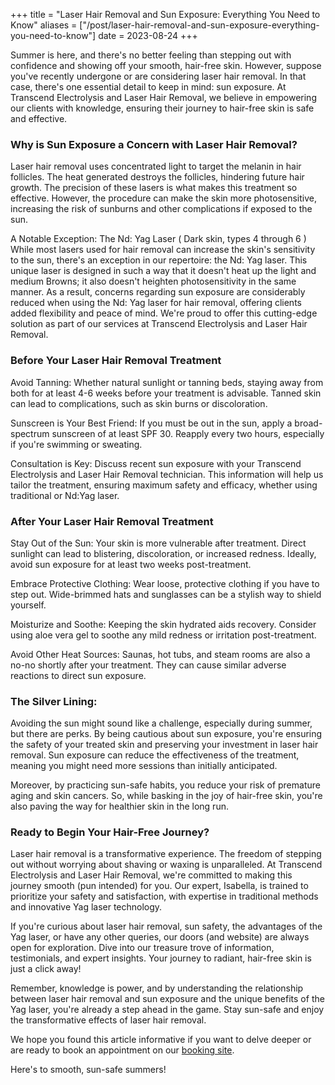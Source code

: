 +++
title = "Laser Hair Removal and Sun Exposure: Everything You Need to Know"
aliases = ["/post/laser-hair-removal-and-sun-exposure-everything-you-need-to-know"]
date = 2023-08-24
+++

Summer is here, and there's no better feeling than stepping out with confidence and showing off your smooth, hair-free skin. However, suppose you've recently undergone or are considering laser hair removal. In that case, there's one essential detail to keep in mind: sun exposure. At Transcend Electrolysis and Laser Hair Removal, we believe in empowering our clients with knowledge, ensuring their journey to hair-free skin is safe and effective.


### Why is Sun Exposure a Concern with Laser Hair Removal?

Laser hair removal uses concentrated light to target the melanin in hair follicles. The heat generated destroys the follicles, hindering future hair growth. The precision of these lasers is what makes this treatment so effective. However, the procedure can make the skin more photosensitive, increasing the risk of sunburns and other complications if exposed to the sun.

A Notable Exception: The Nd: Yag Laser ( Dark skin, types 4 through 6 )
While most lasers used for hair removal can increase the skin's sensitivity to the sun, there's an exception in our repertoire: the Nd: Yag laser. This unique laser is designed in such a way that it doesn't heat up the light and medium Browns; it also doesn't heighten photosensitivity in the same manner. As a result, concerns regarding sun exposure are considerably reduced when using the Nd: Yag laser for hair removal, offering clients added flexibility and peace of mind. We're proud to offer this cutting-edge solution as part of our services at Transcend Electrolysis and Laser Hair Removal.

### Before Your Laser Hair Removal Treatment

Avoid Tanning: Whether natural sunlight or tanning beds, staying away from both for at least 4-6 weeks before your treatment is advisable. Tanned skin can lead to complications, such as skin burns or discoloration.

Sunscreen is Your Best Friend: If you must be out in the sun, apply a broad-spectrum sunscreen of at least SPF 30. Reapply every two hours, especially if you're swimming or sweating.

Consultation is Key: Discuss recent sun exposure with your Transcend Electrolysis and Laser Hair Removal technician. This information will help us tailor the treatment, ensuring maximum safety and efficacy, whether using traditional or Nd:Yag laser.


### After Your Laser Hair Removal Treatment

Stay Out of the Sun: Your skin is more vulnerable after treatment. Direct sunlight can lead to blistering, discoloration, or increased redness. Ideally, avoid sun exposure for at least two weeks post-treatment.

Embrace Protective Clothing: Wear loose, protective clothing if you have to step out. Wide-brimmed hats and sunglasses can be a stylish way to shield yourself.

Moisturize and Soothe: Keeping the skin hydrated aids recovery. Consider using aloe vera gel to soothe any mild redness or irritation post-treatment.

Avoid Other Heat Sources: Saunas, hot tubs, and steam rooms are also a no-no shortly after your treatment. They can cause similar adverse reactions to direct sun exposure.


### The Silver Lining:

Avoiding the sun might sound like a challenge, especially during summer, but there are perks. By being cautious about sun exposure, you're ensuring the safety of your treated skin and preserving your investment in laser hair removal. Sun exposure can reduce the effectiveness of the treatment, meaning you might need more sessions than initially anticipated.

Moreover, by practicing sun-safe habits, you reduce your risk of premature aging and skin cancers. So, while basking in the joy of hair-free skin, you're also paving the way for healthier skin in the long run.

### Ready to Begin Your Hair-Free Journey?

Laser hair removal is a transformative experience. The freedom of stepping out without worrying about shaving or waxing is unparalleled. At Transcend Electrolysis and Laser Hair Removal, we're committed to making this journey smooth (pun intended) for you. Our expert, Isabella, is trained to prioritize your safety and satisfaction, with expertise in traditional methods and innovative Yag laser technology.

If you're curious about laser hair removal, sun safety, the advantages of the Yag laser, or have any other queries, our doors (and website) are always open for exploration. Dive into our treasure trove of information, testimonials, and expert insights. Your journey to radiant, hair-free skin is just a click away!

Remember, knowledge is power, and by understanding the relationship between laser hair removal and sun exposure and the unique benefits of the Yag laser, you're already a step ahead in the game. Stay sun-safe and enjoy the transformative effects of laser hair removal.

We hope you found this article informative if you want to delve deeper or are ready to book an appointment on our <a class="link" href="https://www.yocale.com/widget/zapster">booking site</a>.

Here's to smooth, sun-safe summers!

